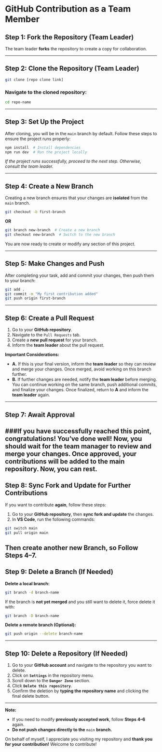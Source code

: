 # GitHub Contribution as a Team Member

## Step 1: **Fork the Repository** (Team Leader)  
The team leader **forks** the repository to create a copy for collaboration.  

---

## Step 2: **Clone the Repository** (Team Leader)  
```sh  
git clone [repo clone link]  
```  
### Navigate to the cloned repository:  
```sh  
cd repo-name  
```  

---

## Step 3: **Set Up the Project**  
After cloning, you will be in the `main` branch by default. Follow these steps to ensure the project runs properly:  
```sh  
npm install  # Install dependencies  
npm run dev  # Run the project locally  
```  
_If the project runs successfully, proceed to the next step. Otherwise, consult the team leader._  

---

## Step 4: **Create a New Branch**  
Creating a new branch ensures that your changes are **isolated** from the `main` branch.  
```sh  
git checkout -b first-branch  
```  
**OR**  
```sh  
git branch new-branch  # Create a new branch  
git checkout new-branch  # Switch to the new branch  
```  
You are now ready to create or modify any section of this project.  

---

## Step 5: **Make Changes and Push**  
After completing your task, add and commit your changes, then push them to your branch:  
```sh  
git add .  
git commit -m "My first contribution added"  
git push origin first-branch  
```  

---

## Step 6: **Create a Pull Request**  
1. Go to your **GitHub repository**.  
2. Navigate to the `Pull Requests` tab.  
3. Create a **new pull request** for your branch.  
4. Inform the **team leader** about the pull request.  

**Important Considerations:**  
- **A.** If this is your final version, inform the **team leader** so they can review and merge your changes. Once merged, avoid working on this branch further.  
- **B.** If further changes are needed, notify the **team leader** before merging. You can continue working on the same branch, push additional commits, and finalize your changes. Once finalized, return to **A** and inform the **team leader** again.  

---

## Step 7: **Await Approval**  
###If you have successfully reached this point, congratulations! You’ve done well! Now, you should wait for the team manager to review and merge your changes. Once approved, your contributions will be added to the main repository. Now, you can rest.
---

## Step 8: **Sync Fork and Update for Further Contributions**  
If you want to contribute **again**, follow these steps:  
1. Go to your **GitHub repository**, then **sync fork and update** the changes.  
2. In **VS Code**, run the following commands:  
```sh  
git switch main  
git pull origin main  
```  
Then create another new Branch, so Follow Steps 4–7.
---

## Step 9: **Delete a Branch (If Needed)**  
**Delete a local branch:**  
```sh  
git branch -d branch-name  
```  
If the branch is **not yet merged** and you still want to delete it, force delete it with:  
```sh  
git branch -D branch-name  
```  

**Delete a remote branch (Optional):**  
```sh  
git push origin --delete branch-name  
```  

---

## Step 10: **Delete a Repository (If Needed)**  
1. Go to your **GitHub account** and navigate to the repository you want to delete.  
2. Click on **`Settings`** in the repository menu.  
3. Scroll down to the **`Danger Zone`** section.  
4. Click **`Delete this repository`**.  
5. Confirm the deletion by **typing the repository name** and clicking the final delete button.  

---

**Note:**  
- If you need to modify **previously accepted work**, follow **Steps 4–6** again.  
- **Do not push changes directly to the** `main` **branch.**  

On behalf of myself, I appreciate you visiting my repository and **thank you for your contribution!** Welcome to contribute!  
```
